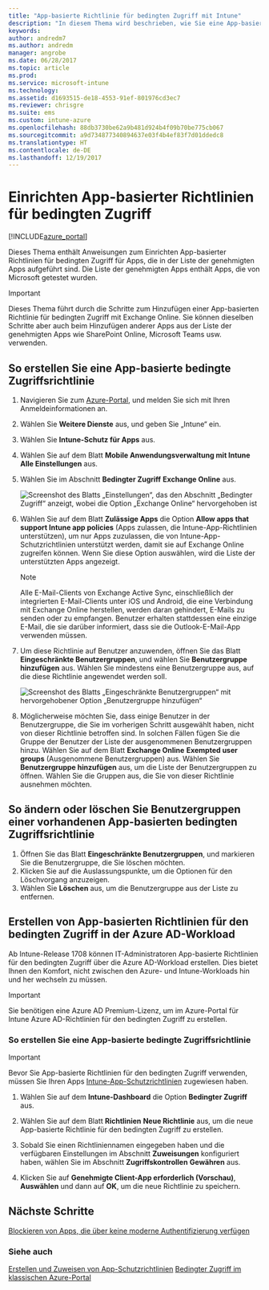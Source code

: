```yaml
---
title: "App-basierte Richtlinie für bedingten Zugriff mit Intune"
description: "In diesem Thema wird beschrieben, wie Sie eine App-basierte Richtlinie für bedingten Zugriff mit Intune konfigurieren können."
keywords: 
author: andredm7
ms.author: andredm
manager: angrobe
ms.date: 06/28/2017
ms.topic: article
ms.prod: 
ms.service: microsoft-intune
ms.technology: 
ms.assetid: d1693515-de18-4553-91ef-801976cd3ec7
ms.reviewer: chrisgre
ms.suite: ems
ms.custom: intune-azure
ms.openlocfilehash: 88db3730be62a9b481d924b4f09b70be775cb067
ms.sourcegitcommit: a9d734877340894637e03f4b4ef83f7d01ddedc8
ms.translationtype: HT
ms.contentlocale: de-DE
ms.lasthandoff: 12/19/2017
---
```

# <a name="set-up-app-based-conditional-access-policies"></a>Einrichten App-basierter Richtlinien für bedingten Zugriff

[!INCLUDE[azure_portal](./includes/azure_portal.md)]

Dieses Thema enthält Anweisungen zum Einrichten App-basierter Richtlinien für bedingten Zugriff für Apps, die in der Liste der genehmigten Apps aufgeführt sind. Die Liste der genehmigten Apps enthält Apps, die von Microsoft getestet wurden.

> [!IMPORTANT]
> Dieses Thema führt durch die Schritte zum Hinzufügen einer App-basierten Richtlinie für bedingten Zugriff mit Exchange Online. Sie können dieselben Schritte aber auch beim Hinzufügen anderer Apps aus der Liste der genehmigten Apps wie SharePoint Online, Microsoft Teams usw. verwenden.

## <a name="to-create-an-app-based-conditional-access-policy"></a>So erstellen Sie eine App-basierte bedingte Zugriffsrichtlinie
1.  Navigieren Sie zum [Azure-Portal](https://portal.azure.com), und melden Sie sich mit Ihren Anmeldeinformationen an.

2.  Wählen Sie **Weitere Dienste** aus, und geben Sie „Intune“ ein.

3.  Wählen Sie **Intune-Schutz für Apps** aus.

4.  Wählen Sie auf dem Blatt **Mobile Anwendungsverwaltung mit Intune** **Alle Einstellungen** aus.

5.  Wählen Sie im Abschnitt **Bedingter Zugriff** **Exchange Online** aus.

    ![Screenshot des Blatts „Einstellungen“, das den Abschnitt „Bedingter Zugriff“ anzeigt, wobei die Option „Exchange Online“ hervorgehoben ist](./media/MAM-conditional-access-1.png)

6. Wählen Sie auf dem Blatt **Zulässige Apps** die Option **Allow apps that support Intune app policies** (Apps zulassen, die Intune-App-Richtlinien unterstützen), um nur Apps zuzulassen, die von Intune-App-Schutzrichtlinien unterstützt werden, damit sie auf Exchange Online zugreifen können. Wenn Sie diese Option auswählen, wird die Liste der unterstützten Apps angezeigt.

    > [!NOTE]
    > Alle E-Mail-Clients von Exchange Active Sync, einschließlich der integrierten E-Mail-Clients unter iOS und Android, die eine Verbindung mit Exchange Online herstellen, werden daran gehindert, E-Mails zu senden oder zu empfangen. Benutzer erhalten stattdessen eine einzige E-Mail, die sie darüber informiert, dass sie die Outlook-E-Mail-App verwenden müssen.

7. Um diese Richtlinie auf Benutzer anzuwenden, öffnen Sie das Blatt **Eingeschränkte Benutzergruppen**, und wählen Sie **Benutzergruppe hinzufügen** aus. Wählen Sie mindestens eine Benutzergruppe aus, auf die diese Richtlinie angewendet werden soll.

    ![Screenshot des Blatts „Eingeschränkte Benutzergruppen“ mit hervorgehobener Option „Benutzergruppe hinzufügen“](./media/mam-ca-add-user-group.png)

8. Möglicherweise möchten Sie, dass einige Benutzer in der Benutzergruppe, die Sie im vorherigen Schritt ausgewählt haben, nicht von dieser Richtlinie betroffen sind. In solchen Fällen fügen Sie die Gruppe der Benutzer der Liste der ausgenommenen Benutzergruppen hinzu. Wählen Sie auf dem Blatt **Exchange Online** **Exempted user groups** (Ausgenommene Benutzergruppen) aus. Wählen Sie **Benutzergruppe hinzufügen** aus, um die Liste der Benutzergruppen zu öffnen. Wählen Sie die Gruppen aus, die Sie von dieser Richtlinie ausnehmen möchten.

## <a name="to-modify-or-delete-user-groups-from-an-existing-app-based-ca-policy"></a>So ändern oder löschen Sie Benutzergruppen einer vorhandenen App-basierten bedingten Zugriffsrichtlinie

1. Öffnen Sie das Blatt **Eingeschränkte Benutzergruppen**, und markieren Sie die Benutzergruppe, die Sie löschen möchten.
2. Klicken Sie auf die Auslassungspunkte, um die Optionen für den Löschvorgang anzuzeigen.
3. Wählen Sie **Löschen** aus, um die Benutzergruppe aus der Liste zu entfernen.

## <a name="create-app-based-conditional-access-policies-in-azure-ad-workload"></a>Erstellen von App-basierten Richtlinien für den bedingten Zugriff in der Azure AD-Workload

Ab Intune-Release 1708 können IT-Administratoren App-basierte Richtlinien für den bedingten Zugriff über die Azure AD-Workload erstellen. Dies bietet Ihnen den Komfort, nicht zwischen den Azure- und Intune-Workloads hin und her wechseln zu müssen.

> [!IMPORTANT]
> Sie benötigen eine Azure AD Premium-Lizenz, um im Azure-Portal für Intune Azure AD-Richtlinien für den bedingten Zugriff zu erstellen.

### <a name="to-create-an-app-based-conditional-access-policy"></a>So erstellen Sie eine App-basierte bedingte Zugriffsrichtlinie

> [!IMPORTANT]
> Bevor Sie App-basierte Richtlinien für den bedingten Zugriff verwenden, müssen Sie Ihren Apps [Intune-App-Schutzrichtlinien](app-protection-policies.md) zugewiesen haben.

1. Wählen Sie auf dem **Intune-Dashboard** die Option **Bedingter Zugriff** aus.

2. Wählen Sie auf dem Blatt **Richtlinien** **Neue Richtlinie** aus, um die neue App-basierte Richtlinie für den bedingten Zugriff zu erstellen.

4. Sobald Sie einen Richtliniennamen eingegeben haben und die verfügbaren Einstellungen im Abschnitt **Zuweisungen** konfiguriert haben, wählen Sie im Abschnitt **Zugriffskontrollen** **Gewähren** aus.

5. Klicken Sie auf **Genehmigte Client-App erforderlich (Vorschau)**, **Auswählen** und dann auf **OK**, um die neue Richtlinie zu speichern.

## <a name="next-steps"></a>Nächste Schritte
[Blockieren von Apps, die über keine moderne Authentifizierung verfügen](app-modern-authentication-block.md)

### <a name="see-also"></a>Siehe auch

[Erstellen und Zuweisen von App-Schutzrichtlinien](app-protection-policies.md)
[Bedingter Zugriff im klassischen Azure-Portal](https://docs.microsoft.com/azure/active-directory/active-directory-conditional-access)
